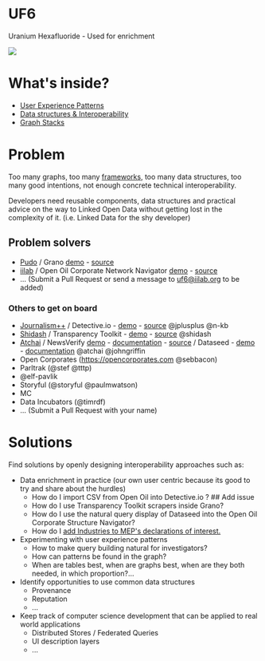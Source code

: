 # UF6

Uranium Hexafluoride - Used for enrichment

![](http://upload.wikimedia.org/wikipedia/commons/thumb/9/94/Uranium_hexafluoride_crystals_sealed_in_an_ampoule.jpg/330px-Uranium_hexafluoride_crystals_sealed_in_an_ampoule.jpg)

# What's inside?

 - [User Experience Patterns](ux.md)
 - [Data structures & Interoperability](data.md)
 - [Graph Stacks](stacks.md)

# Problem

Too many graphs, too many [frameworks](https://docs.google.com/a/iilab.org/spreadsheet/ccc?key=0AplklDf0nYxWdFhmTWZUc0o0SzAzMkRuMTZCUVBVeHc&usp=drive_web#gid=0), too many data structures, too many good intentions, not enough concrete technical interoperability.

Developers need reusable components, data structures and practical advice on the way to Linked Open Data without getting lost in the complexity of it. (i.e. Linked Data for the shy developer)

## Problem solvers
 - [Pudo](http://granoproject.org/) / Grano [demo](http://beta.grano.cc/#/) - [source](https://github.com/granoproject)
 - [iilab](https://iilab.org) / Open Oil Corporate Network Navigator [demo](https://openoil.iilab.org) - [source](https://github.com/iilab/openoil)
 - ... (Submit a Pull Request or send a message to uf6@iilab.org to be added)

### Others to get on board
 - [Journalism++](http://www.jplusplus.org/en/) / Detective.io - [demo](http://www.detective.io) - [source](https://github.com/jplusplus/detective.io) @jplusplus @n-kb 
 - [Shidash](https://github.com/shidash) / Transparency Toolkit - [demo](http://transparencytoolkit.org/) - [source](https://github.com/TransparencyToolkit/Transparency-Toolkit) @shidash
 - [Atchai](http://www.atchai.com/) / NewsVerify [demo](http://opennewsplatform.atchai.com/) - [documentation](https://github.com/atchai/newsverify/wiki) - [source](https://github.com/atchai/newsverify)  / Dataseed - [demo](https://getdataseed.com/visualise/mortality/1) - [documentation](https://getdataseed.com/documentation) @atchai @johngriffin
 - Open Corporates (https://opencorporates.com @sebbacon)
 - Parltrak (@stef @tttp)
 - @elf-pavlik
 - Storyful (@storyful @paulmwatson)
 - MC
 - Data Incubators (@timrdf)
 - ... (Submit a Pull Request with your name)

# Solutions

Find solutions by openly designing interoperability approaches such as:
 - Data enrichment in practice (our own user centric because its good to try and share about the hurdles)
   - How do I import CSV from Open Oil into Detective.io ? ## Add issue
   - How do I use Transparency Toolkit scrapers inside Grano?
   - How do I use the natural query display of Dataseed into the Open Oil Corporate Structure Navigator? 
   - How do I [add Industries to MEP's declarations of interest.](https://twitter.com/eucampaign/status/491276416605253632)
 - Experimenting with user experience patterns
   - How to make query building natural for investigators?
   - How can patterns be found in the graph?
   - When are tables best, when are graphs best, when are they both needed, in which proportion?...
 - Identify opportunities to use common data structures 
   - Provenance
   - Reputation
   - ...
 - Keep track of computer science development that can be applied to real world applications
   - Distributed Stores / Federated Queries
   - UI description layers
   - ...
